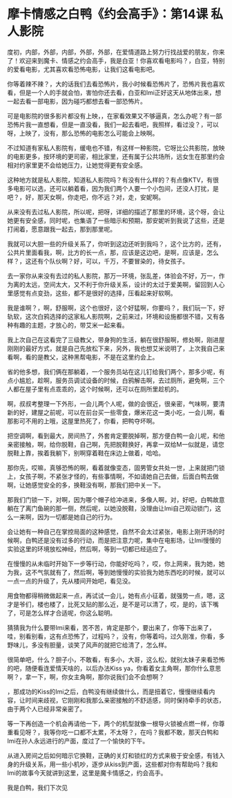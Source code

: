 # 摩卡情感之白鸭《约会高手》：第14课 私人影院

度初，内部，外部，内部，外部，外部，在爱情道路上努力行找战爱的朋友，你来了！欢迎来到魔卡、情感之约会高手，我是白亚！你喜欢看电影吗？，白亚，特别的爱看电影，尤其喜欢看恐怖电影，让我们这看电影吧。

你等着辣不辣？，大的话我们去看恐怖片，我小时候看恐怖片了，恐怖片我也喜欢看，但是一个人的手就会怕，害怕你还去看，白亚和Imi正好这天从地体出来，想一起去看一部电影，因为碰巧都想去看一部恐怖片。

可是电影院的很多影片都没有上映，，在家看效果又不够逼真，怎么办呢？有一部恐怖片我一直想看，但是一直没看，我们一起去看吧，我照样，看过没？，可以呀，上映了，没有，那么恐怖的电影怎么可能会上映啊。

不过知道有家私人影院有，缓电也不错，有这样一种影院，它呀比公共影院，放映的电影更多，按环境的更司密，相比家里，还有属于公共场所，远女生在那里约会相对约家里更不会给她压力，让她觉得更有安全感。

这种地方就是私人影院，知道私人影院吗？有没有什么样的？有点像KTV，有很多电影可以选，还可以躺着看，因为我们两个人要一个小包间，还没人打扰，是吧？，好，那天女啊，你走吧，你不远？对，走，安妮啊。

从来没有去过私人影院，所以呢，把呀，详细的描述了那里的环境，这个呀，会让她更有安全感，同时呢，也集语了一些暗示和预期，那安妮听到我说了这些，还是打闹着，愿意跟我一起去，那到那里呢。

我就可以大胆一些的升级关系了，你听到这边还听到我吗？，这个比方的，还有，公共片里面看我，啊，比方的长一点，那，应该是这边吧，是啊，应该是，怎么样？，这还有个队伙啊？好，可以，千万，不要冒染的，待女孩子。

去一家你从来没有去过的私人影院，那万一环境，张乱差，体验会不好，万一，作为离的太远，空间太大，又不利于你升级关系，设计的太过于爱美啊，留回到人心里感觉有点变劲，这些，都不是很好的选择，压看起来好软啊。

我是谁啊？，啊，舒服啊，这个也很好，这个好猛啊，你要吗？，我们玩一下，好轨软，这次白鸦选择的这家私人影院啊，之前来过，环境和设施都很不错，又有各种有趣的主题，才放心的，带艾米一起来看。

我上次自己在这看完了三级教父，带身狗的生活，躺在很舒服啊，修处啊，刚进屋刚刚的最好方式，就是自己先放松下来，另外，我也想艾米说明了，上次我自己来看啊，看的是教父，这种黑帮电影，不是在这里约会上。

省的他多想，我们俩在那躺着，一个服务员站在这儿钉给我们两个，那多少呢，有点小尴尬，趁啊，服务员调试设备的时候，白鸦解击啊，去过厕所，避免啊，三个人都在屋子里有点乖乖的，这个时候啊，还可以在厕所里趁机的。

啊，叔叔考整理一下外形，一会儿两个人呢，做的会很近，很亲密，气味啊，要清新的好，建屋之前呢，可以在前台买一些零食，爆米花这一类小吃，一会儿啊，看那影可不用的上哦，这屋里热死了，你看，把鸭夺坏啊。

把空调啊，看到最大，房间热了，外套肯定要脱掉啊，那方便白鸭一会儿呢，和他亲密接触，啊，给你脱鞋，自己啊，先把脱鞋换好，再拿一双给M一似就是，请您脱鞋上靠，挨着我躺下，别啊穿着鞋在床边上做着，哈哈。

那你先，哎嘛，真够恐怖的啊，看着就像变态，固男管女共处一世，上来就把门锁上，女孩子啊，不紧张才怪的，有些事情啊，不如请她自己去做，后面白鸭去做啊，让她感觉安全的多，换鞋没有啊，那我们把中关一下。

那我们门锁一下，对啊，因为哪个帽子给冲进来，多像人啊，对，好吧，白鸭故意躺在了离门鱼碗的那一侧，然后呢，以她没脱鞋，没理由让Imi自己观动锁门，这么一来啊，因为一切都是她自己的行为。

会让她有一种自己在掌控局面的这种感觉，自然不会太过紧张，电影上刚开场的时候啊，白鸭还是没有过多的行动，而是把注意力呢，集中在电影场，让Imi慢慢的实验这里的环境放松神经，然后啊，等到一切都已经适应了。

在慢慢的从未临时开始下一步等行动，你能好吃吗？，哎，你上网来，我为她，她为我，这不气氛就有了，然后啊，等到她慢慢的实验我为她东西吃的时候，就可以一点一点的升级了，先从楼间开始吧，看见没。

用食物都得稍微做起来一点，再试试一会儿，她有点小征着，就强势一点，嗯，这才是爷们，楼也楼了，比死又贴的那么近，是不是可以清了，哎，是的，该下嘴了，可是怎么样才合适呢，你这么聪明。

猜猜我为什么要带Imi来看，苦不苦，肯定是那个，要出来了，你等下出来了，哇，别看别看，这有点恐怖了，过程吗？，没有，你等着吗，过久刚准，你看，多野味儿，多没有胆量，谈笑了风声的就把它给清了，怎么样。

很简单吧，什么？胆子小，不敢看，有多小，大哥，这么松，就别太妹子来看恐怖的吧，随便看连爱情天啥的，以后办法Kiss ya，你看着女主角啊，那你什么意思啊？，拿一下，啊，你女主角啊，那你说我们会不会想啊？

，那成功的Kiss的Imi之后，白鸭没有继续做什么，而是扭着它，慢慢继续看内容，让时间来歧视，它刚刚和我那么亲密接触的不舒适感，同时保持牵手的状态，由于两个人已经非常亲密了。

等一下再创造一个机会再请他一下，两个的机型就像一根导火锁被点燃一样，你尊重看见呀？，我等你吃一口都不太累，不太呀？，在吗？我都不敢，那天白鸭和Imi在孙人永远进行的产面，度过了一个愉快的下午。

从进入房间之后如何暗示它换鞋，正确的关灯和锁红的方式来极于安全感，有钱入身的升级关系，用一些小机吵，逐步从kiss到产面，这些都对你有帮助吗？我和Imi的故事今天就讲到这里，这里是魔卡情感之，约会高手。

我是白鸭，我们下次见